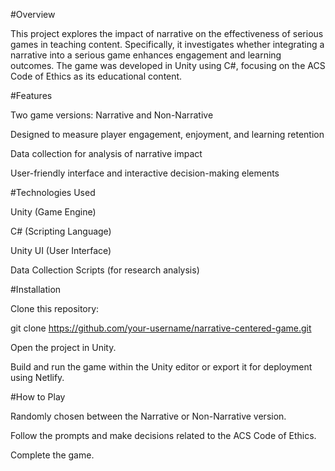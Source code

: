 #Overview

This project explores the impact of narrative on the effectiveness of serious games in teaching content. Specifically, it investigates whether integrating a narrative into a serious game enhances engagement and learning outcomes. The game was developed in Unity using C#, focusing on the ACS Code of Ethics as its educational content.

#Features

Two game versions: Narrative and Non-Narrative

Designed to measure player engagement, enjoyment, and learning retention

Data collection for analysis of narrative impact

User-friendly interface and interactive decision-making elements

#Technologies Used

Unity (Game Engine)

C# (Scripting Language)

Unity UI (User Interface)

Data Collection Scripts (for research analysis)

#Installation

Clone this repository:

git clone https://github.com/your-username/narrative-centered-game.git

Open the project in Unity.

Build and run the game within the Unity editor or export it for deployment using Netlify.

#How to Play

Randomly chosen between the Narrative or Non-Narrative version.

Follow the prompts and make decisions related to the ACS Code of Ethics.

Complete the game.
